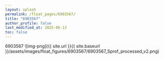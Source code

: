 ```yaml
---
layout: splash
permalink: /float_pages/6903567/
title: "6903567"
author_profile: false
last_modified_at: 2025-06-13
toc: false
---
```

 
6903567
![img-png]({{ site.url }}{{ site.baseurl }}/assets/images/float_figures/6903567/6903567_Sprof_processed_v2.png)